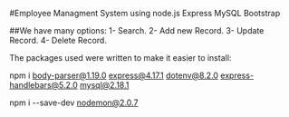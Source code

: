 #Employee Managment System using node.js Express MySQL Bootstrap

##We have many options:
1- Search.
2- Add new Record.
3- Update Record.
4- Delete Record.

The packages used were written to make it easier to install:

npm i body-parser@1.19.0 express@4.17.1 dotenv@8.2.0 express-handlebars@5.2.0 mysql@2.18.1

npm i --save-dev nodemon@2.0.7
